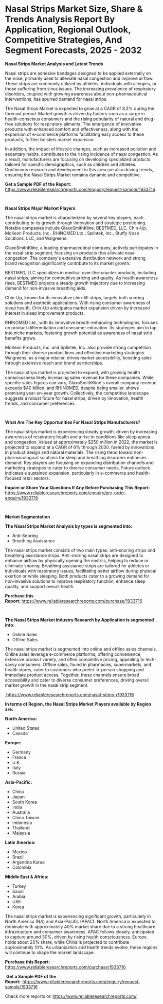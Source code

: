 <p><h1>Nasal Strips Market Size, Share & Trends Analysis Report By Application, Regional Outlook, Competitive Strategies, And Segment Forecasts, 2025 - 2032</h1></p><p><strong>Nasal Strips Market Analysis and Latest Trends</strong></p>
<p><p>Nasal strips are adhesive bandages designed to be applied externally on the nose, primarily used to alleviate nasal congestion and improve airflow. These strips are commonly utilized by athletes, individuals with allergies, or those suffering from sinus issues. The increasing prevalence of respiratory disorders, coupled with growing awareness about non-pharmaceutical interventions, has spurred demand for nasal strips.</p><p>The Nasal Strips Market is expected to grow at a CAGR of 8.2% during the forecast period. Market growth is driven by factors such as a surge in health-conscious consumers and the rising popularity of natural and drug-free solutions for respiratory ailments. The emergence of innovative products with enhanced comfort and effectiveness, along with the expansion of e-commerce platforms facilitating easy access to these products, further bolsters market expansion.</p><p>In addition, the impact of lifestyle changes, such as increased pollution and sedentary habits, contributes to the rising incidence of nasal congestion. As a result, manufacturers are focusing on developing specialized products tailored for specific demographics, such as children and athletes. Continuous research and development in this area are also driving trends, ensuring the Nasal Strips Market remains dynamic and competitive.</p></p>
<p><strong>Get a Sample PDF of the Report:&nbsp;</strong> <a href="https://www.reliableresearchreports.com/enquiry/request-sample/1933716?utm_campaign=3213&utm_medium=2&utm_source=Github&utm_content=ia&utm_term=04032025&utm_id=nasal-strips">https://www.reliableresearchreports.com/enquiry/request-sample/1933716</a></p>
<p>&nbsp;</p>
<p><strong>Nasal Strips Major Market Players</strong></p>
<p><p>The nasal strips market is characterized by several key players, each contributing to its growth through innovation and strategic positioning. Notable companies include GlaxoSmithKline, BESTMED, LLC, Chin-Up, McKeon Products, Inc., RHINOMED Ltd., Splintek, Inc., Stuffy Nose Solutions, LLC, and Walgreens.</p><p>GlaxoSmithKline, a leading pharmaceutical company, actively participates in the nasal strip segment, focusing on products that alleviate nasal congestion. The company's extensive distribution network and strong brand recognition significantly contribute to its market growth. </p><p>BESTMED, LLC specializes in medical over-the-counter products, including nasal strips, aiming for competitive pricing and quality. As health awareness rises, BESTMED projects a steady growth trajectory due to increasing demand for non-invasive breathing aids.</p><p>Chin-Up, known for its innovative chin-lift strips, targets both snoring solutions and aesthetic applications. With rising consumer awareness of sleep health, Chin-Up anticipates market expansion driven by increased interest in sleep improvement products.</p><p>RHINOMED Ltd., with its innovative breath-enhancing technologies, focuses on product differentiation and consumer education. Its strategies aim to tap into niche markets, fostering growth potential as awareness of nasal strip benefits grows.</p><p>McKeon Products, Inc. and Splintek, Inc. also provide strong competition through their diverse product lines and effective marketing strategies. Walgreens, as a major retailer, drives market accessibility, boosting sales through extensive reach and brand partnerships.</p><p>The nasal strips market is projected to expand, with growing health consciousness likely increasing sales revenue for these companies. While specific sales figures can vary, GlaxoSmithKline's overall company revenue exceeds $40 billion, and RHINOMED, despite being smaller, shows promising year-on-year growth. Collectively, the competitive landscape suggests a robust future for nasal strips, driven by innovation, health trends, and consumer preferences.</p></p>
<p>&nbsp;</p>
<p><strong>What Are The Key Opportunities For Nasal Strips Manufacturers?</strong></p>
<p><p>The nasal strips market is experiencing steady growth, driven by increasing awareness of respiratory health and a rise in conditions like sleep apnea and congestion. Valued at approximately $250 million in 2022, the market is projected to expand at a CAGR of 6% through 2030, fueled by innovations in product design and natural materials. The rising trend toward non-pharmacological solutions for sleep and breathing disorders enhances demand. Key players are focusing on expanding distribution channels and marketing strategies to cater to diverse consumer needs. Future outlook indicates a sustained expansion, particularly in e-commerce and health-focused retail sectors.</p></p>
<p><strong>Inquire or Share Your Questions If Any Before Purchasing This Report:</strong> <a href="https://www.reliableresearchreports.com/enquiry/pre-order-enquiry/1933716?utm_campaign=3213&utm_medium=2&utm_source=Github&utm_content=ia&utm_term=04032025&utm_id=nasal-strips">https://www.reliableresearchreports.com/enquiry/pre-order-enquiry/1933716</a></p>
<p>&nbsp;</p>
<p><strong>Market Segmentation</strong></p>
<p><strong>The Nasal Strips Market Analysis by types is segmented into:</strong></p>
<p><ul><li>Anti-Snoring</li><li>Breathing Assistance</li></ul></p>
<p><p>The nasal strips market consists of two main types: anti-snoring strips and breathing assistance strips. Anti-snoring nasal strips are designed to enhance airflow by physically opening the nostrils, helping to reduce or eliminate snoring. Breathing assistance strips are tailored for athletes or individuals with respiratory issues, facilitating better airflow during physical exertion or while sleeping. Both products cater to a growing demand for non-invasive solutions to improve respiratory function, enhance sleep quality, and support overall health.</p></p>
<p><strong>Purchase this Report:&nbsp;</strong><a href="https://www.reliableresearchreports.com/purchase/1933716?utm_campaign=3213&utm_medium=2&utm_source=Github&utm_content=ia&utm_term=04032025&utm_id=nasal-strips">https://www.reliableresearchreports.com/purchase/1933716</a></p>
<p>&nbsp;</p>
<p><strong>The Nasal Strips Market Industry Research by Application is segmented into:</strong></p>
<p><ul><li>Online Sales</li><li>Offline Sales</li></ul></p>
<p><p>The nasal strips market is segmented into online and offline sales channels. Online sales leverage e-commerce platforms, offering convenience, extensive product variety, and often competitive pricing, appealing to tech-savvy consumers. Offline sales, found in pharmacies, supermarkets, and health stores, cater to customers who prefer in-person shopping and immediate product access. Together, these channels ensure broad accessibility and cater to diverse consumer preferences, driving overall market growth in the nasal strip segment.</p></p>
<p><a href="https://www.reliableresearchreports.com/nasal-strips-r1933716?utm_campaign=3213&utm_medium=2&utm_source=Github&utm_content=ia&utm_term=04032025&utm_id=nasal-strips">&nbsp;https://www.reliableresearchreports.com/nasal-strips-r1933716</a></p>
<p><strong>In terms of Region, the Nasal Strips Market Players available by Region are:</strong></p>
<p>
    <p> <strong> North America: </strong>
        <ul>
            <li>United States</li>
            <li>Canada</li>
        </ul>
        </p> 
    <p> <strong> Europe: </strong>
        <ul>
            <li>Germany</li>
            <li>France</li>
            <li>U.K.</li>
            <li>Italy</li>
            <li>Russia</li>
        </ul>
        </p> 
    <p> <strong> Asia-Pacific: </strong>
        <ul>
            <li>China</li>
            <li>Japan</li>
            <li>South Korea</li>
            <li>India</li>
            <li>Australia</li>
            <li>China Taiwan</li>
            <li>Indonesia</li>
            <li>Thailand</li>
            <li>Malaysia</li>
        </ul>
        </p> 
    <p> <strong> Latin America: </strong>
        <ul>
            <li>Mexico</li>
            <li>Brazil</li>
            <li>Argentina Korea</li>
            <li>Colombia</li>
        </ul>
        </p> 
    <p> <strong> Middle East & Africa: </strong>
        <ul>
            <li>Turkey</li>
            <li>Saudi</li>
            <li>Arabia</li>
            <li>UAE</li>
            <li>Korea</li>
        </ul>
    </p>
    </p>
<p><p>The nasal strips market is experiencing significant growth, particularly in North America (NA) and Asia-Pacific (APAC). North America is expected to dominate with approximately 40% market share due to a strong healthcare infrastructure and consumer awareness. APAC follows closely, anticipated to capture around 30%, driven by rising health consciousness. Europe holds about 20% share, while China is projected to contribute approximately 10%. As urbanization and health trends evolve, these regions will continue to shape the market landscape.</p></p>
<p><strong>Purchase this Report: </strong><a href="https://www.reliableresearchreports.com/purchase/1933716?utm_campaign=3213&utm_medium=2&utm_source=Github&utm_content=ia&utm_term=04032025&utm_id=nasal-strips">https://www.reliableresearchreports.com/purchase/1933716</a></p>
<p>&nbsp;<strong>Get a Sample PDF of the Report:&nbsp;&nbsp;</strong><a href="https://www.reliableresearchreports.com/enquiry/request-sample/1933716?utm_campaign=3213&utm_medium=2&utm_source=Github&utm_content=ia&utm_term=04032025&utm_id=nasal-strips">https://www.reliableresearchreports.com/enquiry/request-sample/1933716</a></p>
<p><strong></strong></p>
<p>Check more reports on <a href="https://www.reliableresearchreports.com/?utm_campaign=3213&utm_medium=2&utm_source=Github&utm_content=ia&utm_term=04032025&utm_id=nasal-strips">https://www.reliableresearchreports.com/</a></p>
